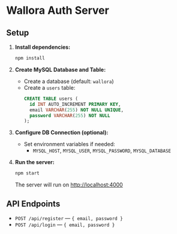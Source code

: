 # Wallora Auth Server

## Setup

1. **Install dependencies:**
   ```sh
   npm install
   ```

2. **Create MySQL Database and Table:**
   - Create a database (default: `wallora`)
   - Create a `users` table:
     ```sql
     CREATE TABLE users (
       id INT AUTO_INCREMENT PRIMARY KEY,
       email VARCHAR(255) NOT NULL UNIQUE,
       password VARCHAR(255) NOT NULL
     );
     ```

3. **Configure DB Connection (optional):**
   - Set environment variables if needed:
     - `MYSQL_HOST`, `MYSQL_USER`, `MYSQL_PASSWORD`, `MYSQL_DATABASE`

4. **Run the server:**
   ```sh
   npm start
   ```
   The server will run on [http://localhost:4000](http://localhost:4000)

## API Endpoints

- `POST /api/register` — `{ email, password }`
- `POST /api/login` — `{ email, password }` 